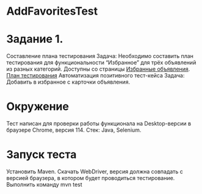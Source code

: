 # AddFavoritesTest

# Задание 1.
Составление плана тестирования 
Задача: 
Необходимо составить план тестирования для функциональности “Избранное” для трёх объявлений из разных категорий. Доступны со страницы [Избранные объявления](https://www.avito.ru/favorites). [План тестирования](https://docs.google.com/document/d/1_lASIUf4-JLMBMM-80-pK3svIJQRKv9PERcUZAibYSM/edit?pli=1)
Автоматизация позитивного тест-кейса 
Задача:
Добавить в избранное с карточки объявления.
# Окружение
Тест написан для проверки работы функционала на Desktop-версии в браузере Chrome, версия 114. Стек: Java, Selenium.
# Запуск теста
Установить Maven.
Скачать WebDriver, версия должна совпадать с версией браузера, в котором будет проводиться тестирование.
Выполнить команду mvn test 
